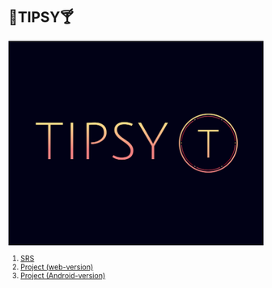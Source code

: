 # :tropical_drink:TIPSY:cocktail:
![logo](https://github.com/LazuRR/TIPSY/blob/master/docs/mockups/FullColor_1280x1024_72dpi.png) <br/>
1. [SRS]()
2. [Project (web-version)]()
3. [Project (Android-version)]()

